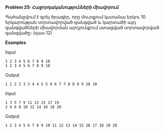 **Problem 25: Հաջորդականությունների միավորում**

Պահանջվում է գրել ծրագիր, որը մուտքում կստանա երկու 10 երկարության սորտավորված զանգված և կարտածի այդ զանգվածների միավորման արդյունքում ստացված սորտավորված զանգվածը։ (դաս 12)

**Examples**

Input
```
1 2 3 4 5 6 7 8 9 10
1 2 3 4 5 6 7 8 9 10
```

Output
```
1 1 2 2 3 3 4 4 5 5 6 6 7 7 8 8 9 9 10 10
```

Input
```
1 3 5 7 9 11 13 15 17 19
2 4 6 8 10 12 14 16 18 20
```

Output
```
1 2 3 4 5 6 7 8 9 10 11 12 13 14 15 16 17 18 19 20
```
